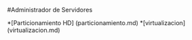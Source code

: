 #Administrador de Servidores

*[Particionamiento HD] (particionamiento.md)
*[virtualizacion] (virtualizacion.md)
